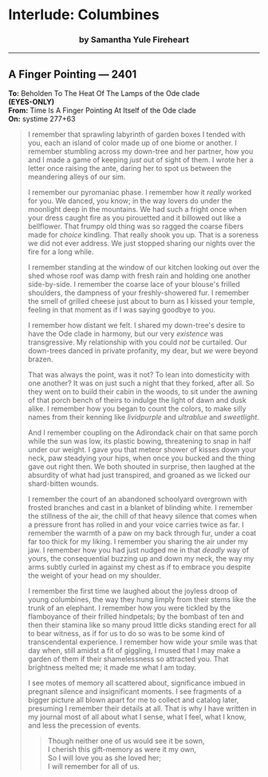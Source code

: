 # Interlude: Columbines

<style>
h3 {
    text-align: center;
}
</style>

### by Samantha Yule Fireheart

-----

## A Finger Pointing — 2401

**To:** Beholden To The Heat Of The Lamps of the Ode clade\
**(EYES-ONLY)**\
**From:** Time Is A Finger Pointing At Itself of the Ode clade\
**On:** systime 277+63

> I remember that sprawling labyrinth of garden boxes I tended with you, each an island of color made up of one biome or another. I remember stumbling across my down-tree and her partner, how you and I made a game of keeping *just* out of sight of them. I wrote her a letter once raising the ante, daring her to spot us between the meandering alleys of our sim.
> 
> I remember our pyromaniac phase. I remember how it *really* worked for you. We danced, you know; in the way lovers do under the moonlight deep in the mountains. We had such a fright once when your dress caught fire as you pirouetted and it billowed out like a bellflower. That frumpy old thing was so ragged the coarse fibers made for *choice* kindling. That really shook you up. That is a soreness we did not ever address. We just stopped sharing our nights over the fire for a long while.
> 
> I remember standing at the window of our kitchen looking out over the shed whose roof was damp with fresh rain and holding one another side-by-side. I remember the coarse lace of your blouse's frilled shoulders, the dampness of your freshly-showered fur. I remember the smell of grilled cheese just about to burn as I kissed your temple, feeling in that moment as if I was saying goodbye to you.
> 
> I remember how distant we felt. I shared my down-tree's desire to have the Ode clade in harmony, but our very *existence* was transgressive. My relationship with you could *not* be curtailed. Our down-trees danced in private profanity, my dear, but *we* were beyond brazen.
> 
> That was always the point, was it not? To lean into domesticity with one another? It was on just such a night that they forked, after all. So they went on to build their cabin in the woods, to sit under the awning of that porch bench of theirs to indulge the light of dawn and dusk alike. I remember how you began to count the colors, to make silly names from their kenning like *lividpurple* and *ultrablue* and *sweetlight*.
> 
> And I remember coupling on the Adirondack chair on that same porch while the sun was low, its plastic bowing, threatening to snap in half under our weight. I gave you that meteor shower of kisses down your neck, paw steadying your hips, when once you bucked and the thing gave out right then. We both shouted in surprise, then laughed at the absurdity of what had just transpired, and groaned as we licked our shard-bitten wounds.
> 
> I remember the court of an abandoned schoolyard overgrown with frosted branches and cast in a blanket of blinding white. I remember the stillness of the air, the chill of that heavy silence that comes when a pressure front has rolled in and your voice carries twice as far. I remember the warmth of a paw on my back through fur, under a coat far too thick for my liking. I remember you sharing the air under my jaw. I remember how you had just nudged me in that *deadly* way of yours, the consequential buzzing up and down my neck, the way my arms subtly curled in against my chest as if to embrace you despite the weight of your head on my shoulder.
> 
> I remember the first time we laughed about the joyless droop of young columbines, the way they hung limply from their stems like the trunk of an elephant. I remember how you were tickled by the flamboyance of their frilled hindpetals; by the bombast of ten and then their stamina like so many proud little dicks standing erect for all to bear witness, as if for us to do so was to be some kind of transcendental experience. I remember how wide your smile was that day when, still amidst a fit of giggling, I mused that I may make a garden of them if their shamelessness so attracted you. That brightness melted me; it made me what I am today.
> 
> I see motes of memory all scattered about, significance imbued in pregnant silence and insignificant moments. I see fragments of a bigger picture all blown apart for me to collect and catalog later, presuming I remember their details at all. That is why I have written in my journal most of all about what I sense, what I feel, what I know, and less the precession of events.
> 
> > Though neither one of us would see it be sown,\
> > I cherish this gift-memory as were it my own,\
> > So I will love you as she loved her;\
> > I will remember for all of us.
